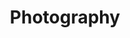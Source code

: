 ---
title: Photography
slug: photography
taxonomy:
	tag: industry
content:
    items:
        '@taxonomy.industry': photography
    order:
        by: date
        dir: desc
---